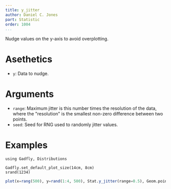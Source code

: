 ```yaml
---
title: y_jitter
author: Daniel C. Jones
part: Statistic
order: 1004
...
```


Nudge values on the y-axis to avoid overplotting.

# Asethetics
  * `y`: Data to nudge.

# Arguments
  * `range`: Maximum jitter is this number times the resolution of the data,
    where the "resolution" is the smallest non-zero difference between two
    points.
  * `seed`: Seed for RNG used to randomly jitter values.

# Examples

```{.julia hide="true" results="none"}
using Gadfly, Distributions

Gadfly.set_default_plot_size(14cm, 8cm)
srand(1234)
```

```julia
plot(x=rang(500), y=rand(1:4, 500), Stat.y_jitter(range=0.5), Geom.point)
```

